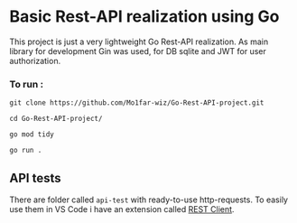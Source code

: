 # Basic Rest-API realization using Go

This project is just a very lightweight Go Rest-API realization.
As main library for development Gin was used, for DB sqlite and JWT for user authorization.


### To run :
```cli
git clone https://github.com/Mo1far-wiz/Go-Rest-API-project.git

cd Go-Rest-API-project/

go mod tidy

go run .
```

## API tests

There are folder called ```api-test``` with ready-to-use http-requests. To easily use them in VS Code i have an extension called [REST Client](https://marketplace.visualstudio.com/items?itemName=humao.rest-client).
